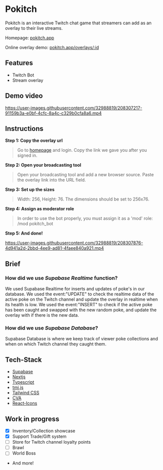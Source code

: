 # Pokitch

Pokitch is an interactive Twitch chat game that streamers can add as an overlay to their live streams.

Homepage: [pokitch.app](https://pokitch.app)

Online overlay demo: [pokitch.app/overlays/:id](https://pokitch.app/overlays/fc439c64-7a77-4808-99e8-ae35b075a394)

## Features

- Twitch Bot
- Stream overlay

## Demo video

https://user-images.githubusercontent.com/32988819/208307217-91159b3a-e0bf-4cfc-8a4c-c329b0cfa8a6.mp4

## Instructions

**Step 1: Copy the overlay url**

> Go to [homepage](https://pokitch.app) and login. Copy the link we gave you after you signed in.

**Step 2: Open your broadcasting tool**

> Open your broadcasting tool and add a new browser source. Paste the overlay link into the URL field.

**Step 3: Set up the sizes**

> Width: 256, Height: 76. The dimensions should be set to 256x76.

**Step 4: Assign as moderator role**

> In order to use the bot properly, you must assign it as a 'mod' role: /mod pokitch_bot

**Step 5: And done!**

https://user-images.githubusercontent.com/32988819/208307876-4d941a2d-2bbd-4ee9-ad81-4faee840a921.mp4

## Brief

### How did we use _Supabase Realtime_ function?

We used Supabase Realtime for inserts and updates of poke's in our database. We used the event:"UPDATE" to check the realtime data of the active poke on the Twitch channel and update the overlay in realtime when its health is low. We used the event:"INSERT" to check if the active poke has been caught and swapped with the new random poke, and update the overlay with if there is the new data.

### How did we use _Supabase Database_?

Supabase Database is where we keep track of viewer poke collections and when on which Twitch channel they caught them.

## Tech-Stack

- [Supabase](https://supabase.com/)
- [Nextjs](https://nextjs.org/)
- [Typescript](https://www.typescriptlang.org/)
- [tmi.js](https://tmijs.com)
- [Tailwind CSS](https://tailwindcss.com/)
- [CVA](https://github.com/joe-bell/cva)
- [React-Icons](https://react-icons.github.io/react-icons/)

## Work in progress

- [x] Inventory/Collection showcase
- [X] Support Trade/Gift system
- [ ] Store for Twitch channel loyalty points
- [ ] Brawl
- [ ] World Boss

* And more!
